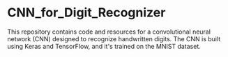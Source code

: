 # CNN_for_Digit_Recognizer
This repository contains code and resources for a convolutional neural network (CNN) designed to recognize handwritten digits. The CNN is built using Keras and TensorFlow, and it's trained on the MNIST dataset.
